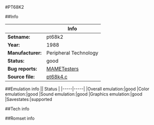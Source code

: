 #PT68K2

##Info

||Info|
|-----|-----|
|**Setname:**|pt68k2
|**Year:**|1988
|**Manufacturer:**|Peripheral Technology
|**Status:**|good
|**Bug reports:**|[MAMETesters](http://mametesters.org/view_all_set.php?type=1&temporary=y&search=pt68k4.c)
|**Source file:**|[pt68k4.c](https://github.com/mamedev/mame/blob/master/src/mess/drivers/pt68k4.c)

##Emulation info
|| Status |
|-----|-----|
|Overall emulation:|good
|Color emulation:|good
|Sound emulation:|good
|Graphics emulation:|good
|Savestates:|supported

##Tech info

##Romset info

<!--- START OF EDITED COMMENT DO NOT TOUCH TEXT ABOVE-->
